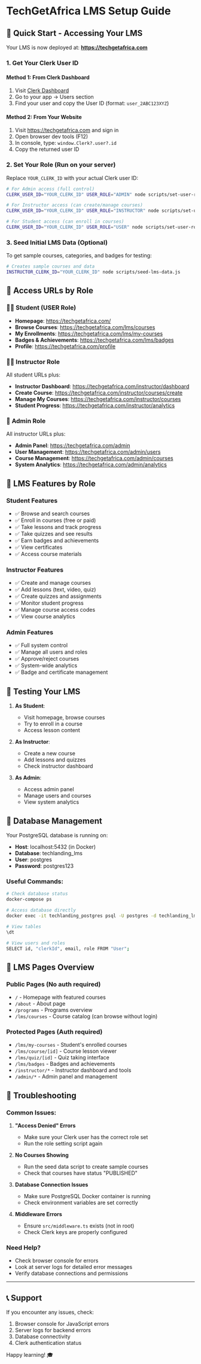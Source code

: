 # TechGetAfrica LMS Setup Guide

## 🚀 Quick Start - Accessing Your LMS

Your LMS is now deployed at: **https://techgetafrica.com**

### 1. Get Your Clerk User ID

#### Method 1: From Clerk Dashboard
1. Visit [Clerk Dashboard](https://dashboard.clerk.com/)
2. Go to your app → Users section
3. Find your user and copy the User ID (format: `user_2ABC123XYZ`)

#### Method 2: From Your Website
1. Visit https://techgetafrica.com and sign in
2. Open browser dev tools (F12)
3. In console, type: `window.Clerk?.user?.id`
4. Copy the returned user ID

### 2. Set Your Role (Run on your server)

Replace `YOUR_CLERK_ID` with your actual Clerk user ID:

```bash
# For Admin access (full control)
CLERK_USER_ID="YOUR_CLERK_ID" USER_ROLE="ADMIN" node scripts/set-user-role.js

# For Instructor access (can create/manage courses)
CLERK_USER_ID="YOUR_CLERK_ID" USER_ROLE="INSTRUCTOR" node scripts/set-user-role.js

# For Student access (can enroll in courses)
CLERK_USER_ID="YOUR_CLERK_ID" USER_ROLE="USER" node scripts/set-user-role.js
```

### 3. Seed Initial LMS Data (Optional)

To get sample courses, categories, and badges for testing:

```bash
# Creates sample courses and data
INSTRUCTOR_CLERK_ID="YOUR_CLERK_ID" node scripts/seed-lms-data.js
```

## 🎯 Access URLs by Role

### 👨‍🎓 **Student (USER Role)**
- **Homepage**: https://techgetafrica.com/
- **Browse Courses**: https://techgetafrica.com/lms/courses
- **My Enrollments**: https://techgetafrica.com/lms/my-courses
- **Badges & Achievements**: https://techgetafrica.com/lms/badges
- **Profile**: https://techgetafrica.com/profile

### 👩‍🏫 **Instructor Role**
All student URLs plus:
- **Instructor Dashboard**: https://techgetafrica.com/instructor/dashboard
- **Create Course**: https://techgetafrica.com/instructor/courses/create
- **Manage My Courses**: https://techgetafrica.com/instructor/courses
- **Student Progress**: https://techgetafrica.com/instructor/analytics

### 🔧 **Admin Role**
All instructor URLs plus:
- **Admin Panel**: https://techgetafrica.com/admin
- **User Management**: https://techgetafrica.com/admin/users
- **Course Management**: https://techgetafrica.com/admin/courses
- **System Analytics**: https://techgetafrica.com/admin/analytics

## 🎯 LMS Features by Role

### Student Features
- ✅ Browse and search courses
- ✅ Enroll in courses (free or paid)
- ✅ Take lessons and track progress
- ✅ Take quizzes and see results
- ✅ Earn badges and achievements
- ✅ View certificates
- ✅ Access course materials

### Instructor Features
- ✅ Create and manage courses
- ✅ Add lessons (text, video, quiz)
- ✅ Create quizzes and assignments
- ✅ Monitor student progress
- ✅ Manage course access codes
- ✅ View course analytics

### Admin Features
- ✅ Full system control
- ✅ Manage all users and roles
- ✅ Approve/reject courses
- ✅ System-wide analytics
- ✅ Badge and certificate management

## 🧪 Testing Your LMS

1. **As Student**: 
   - Visit homepage, browse courses
   - Try to enroll in a course
   - Access lesson content

2. **As Instructor**:
   - Create a new course
   - Add lessons and quizzes
   - Check instructor dashboard

3. **As Admin**:
   - Access admin panel
   - Manage users and courses
   - View system analytics

## 🔧 Database Management

Your PostgreSQL database is running on:
- **Host**: localhost:5432 (in Docker)
- **Database**: techlanding_lms
- **User**: postgres
- **Password**: postgres123

### Useful Commands:
```bash
# Check database status
docker-compose ps

# Access database directly
docker exec -it techlanding_postgres psql -U postgres -d techlanding_lms

# View tables
\dt

# View users and roles
SELECT id, "clerkId", email, role FROM "User";
```

## 🎨 LMS Pages Overview

### Public Pages (No auth required)
- `/` - Homepage with featured courses
- `/about` - About page
- `/programs` - Programs overview
- `/lms/courses` - Course catalog (can browse without login)

### Protected Pages (Auth required)
- `/lms/my-courses` - Student's enrolled courses
- `/lms/course/[id]` - Course lesson viewer
- `/lms/quiz/[id]` - Quiz taking interface
- `/lms/badges` - Badges and achievements
- `/instructor/*` - Instructor dashboard and tools
- `/admin/*` - Admin panel and management

## 🚨 Troubleshooting

### Common Issues:

1. **"Access Denied" Errors**
   - Make sure your Clerk user has the correct role set
   - Run the role setting script again

2. **No Courses Showing**
   - Run the seed data script to create sample courses
   - Check that courses have status "PUBLISHED"

3. **Database Connection Issues**
   - Make sure PostgreSQL Docker container is running
   - Check environment variables are set correctly

4. **Middleware Errors**
   - Ensure `src/middleware.ts` exists (not in root)
   - Check Clerk keys are properly configured

### Need Help?
- Check browser console for errors
- Look at server logs for detailed error messages
- Verify database connections and permissions

---

## 📞 Support

If you encounter any issues, check:
1. Browser console for JavaScript errors
2. Server logs for backend errors
3. Database connectivity
4. Clerk authentication status

Happy learning! 🎓
